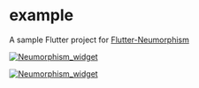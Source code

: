 # example

A sample Flutter project for [Flutter-Neumorphism](https://github.com/Idean/Flutter-Neumorphism)

[![Neumorphism_widget](./medias/showcase_1_small.png)]()

[![Neumorphism_widget](./medias/showcase_2_small.png)]()